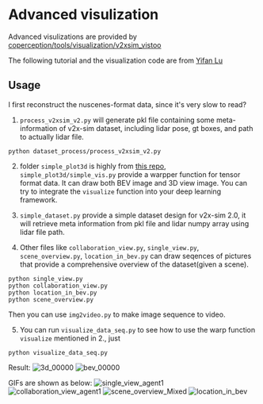 # Advanced visulization

Advanced visulizations are provided by [coperception/tools/visualization/v2xsim_vistoo](https://github.com/coperception/coperception/tree/master/tools/visualization/v2xsim_vistool) 

The following tutorial and the visualization code are from [Yifan Lu](https://github.com/yifanlu0227/v2xsim_vistool)

## Usage

I first reconstruct the nuscenes-format data, since it's very slow to read?
1.  `process_v2xsim_v2.py` will generate pkl file containing some meta-information of v2x-sim dataset, including lidar pose, gt boxes, and path to actually lidar file.
```
python dataset_process/process_v2xsim_v2.py
```


2. folder `simple_plot3d` is highly from [this repo](https://github.com/Divadi/simple_plot3d), `simple_plot3d/simple_vis.py` provide a warpper function for tensor format data. It can draw both BEV image and 3D view image. You can try to integrate the `visualize` function into your deep learning framework.


3. `simple_dataset.py` provide a simple dataset design for v2x-sim 2.0, it will retrieve meta information from pkl file and lidar numpy array using lidar file path.

4. Other files like `collaboration_view.py`, `single_view.py`, `scene_overview.py`, `location_in_bev.py` can draw seqences of pictures that provide a comprehensive overview of the dataset(given a scene). 
```
python single_view.py
python collaboration_view.py
python location_in_bev.py
python scene_overview.py
```
Then you can use `img2video.py` to make image sequence to video.

5. You can run `visualize_data_seq.py` to see how to use the warp function `visualize` mentioned in 2., just 
```
python visualize_data_seq.py
```
Result:
![3d_00000](https://user-images.githubusercontent.com/53892579/190858420-d0e90a45-139c-4bd2-bfc1-9d55e0498230.png)
![bev_00000](https://user-images.githubusercontent.com/53892579/190858428-f5afe1e2-0446-44ac-a022-c5b4f898763b.png)


GIFs are shown as below:
![single_view_agent1](https://user-images.githubusercontent.com/53892579/190858435-4bdc55ae-2144-4eda-a3ef-87beae2e5d0d.gif)
![collaboration_view_agent1](https://user-images.githubusercontent.com/53892579/190858456-3ed721f1-4ed7-4b75-a3de-9541c2925561.gif)
![scene_overview_Mixed](https://user-images.githubusercontent.com/53892579/190858478-ee9bfe45-3378-4340-bc13-52b20541a1b7.gif)
![location_in_bev](https://user-images.githubusercontent.com/53892579/190858483-677e6036-5c43-4adc-aef2-ceaebb66e2f3.gif)